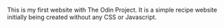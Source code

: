 This is my first website with The Odin Project. It is a simple recipe website initially being created without any CSS or Javascript.
